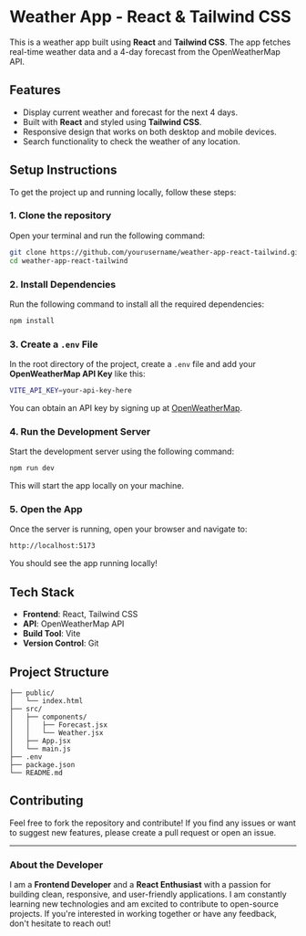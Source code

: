# Weather App - React & Tailwind CSS

This is a weather app built using **React** and **Tailwind CSS**. The app fetches real-time weather data and a 4-day forecast from the OpenWeatherMap API.

## Features

- Display current weather and forecast for the next 4 days.
- Built with **React** and styled using **Tailwind CSS**.
- Responsive design that works on both desktop and mobile devices.
- Search functionality to check the weather of any location.

## Setup Instructions

To get the project up and running locally, follow these steps:

### 1. Clone the repository

Open your terminal and run the following command:

```bash
git clone https://github.com/yourusername/weather-app-react-tailwind.git
cd weather-app-react-tailwind
```

### 2. Install Dependencies

Run the following command to install all the required dependencies:

```bash
npm install
```

### 3. Create a `.env` File

In the root directory of the project, create a `.env` file and add your **OpenWeatherMap API Key** like this:

```bash
VITE_API_KEY=your-api-key-here
```

You can obtain an API key by signing up at [OpenWeatherMap](https://openweathermap.org/).

### 4. Run the Development Server

Start the development server using the following command:

```bash
npm run dev
```

This will start the app locally on your machine.

### 5. Open the App

Once the server is running, open your browser and navigate to:

```bash
http://localhost:5173
```

You should see the app running locally!

## Tech Stack

- **Frontend**: React, Tailwind CSS
- **API**: OpenWeatherMap API
- **Build Tool**: Vite
- **Version Control**: Git

## Project Structure

```
├── public/
│   └── index.html
├── src/
│   ├── components/
│   │   ├── Forecast.jsx
│   │   └── Weather.jsx
│   ├── App.jsx
│   └── main.js
├── .env
├── package.json
└── README.md
```

## Contributing

Feel free to fork the repository and contribute! If you find any issues or want to suggest new features, please create a pull request or open an issue.

---

### About the Developer

I am a **Frontend Developer** and a **React Enthusiast** with a passion for building clean, responsive, and user-friendly applications. I am constantly learning new technologies and am excited to contribute to open-source projects. If you're interested in working together or have any feedback, don't hesitate to reach out!
